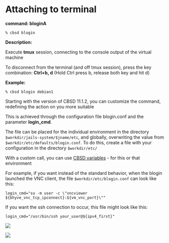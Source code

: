 # Attaching to terminal

**command: bloginA**

```
% cbsd blogin
```

**Description:**

Execute **tmux** session, connecting to the console output of the virtual machine

To disconnect from the terminal (and off tmux session), press the key combination: **Ctrl+b, d** (Hold Ctrl press b, release both key and hit d)

**Example:**

```
% cbsd blogin debian1
```

Starting with the version of CBSD 11.1.2, you can customize the command, redefining the action on you more suitable

This is achieved through the configuration file blogin.conf and the parameter **login_cmd**.

The file can be placed for the individual environment in the directory `$workdir/jails-system/$jname/etc`, and globally, overwriting the value from `$workdir/etc/defaults/blogin.conf`. To do this, create a file with your configuration in the directory `$workdir/etc/`

With a custom call, you can use [CBSD variables](/cbsd/cbsd-variables.md) - for this or that environment

For example, if you want instead of the standard behavior, when the blogin launched the VNC client, the file `$workdir/etc/blogin.conf` can look like this:

```
login_cmd="su -m user -c \"vncviewer ${bhyve_vnc_tcp_ipconnect}:${vm_vnc_port}\""
```

If you want the ssh connection to occur, this file might look like this:

```
login_cmd="/usr/bin/ssh your_user@${ipv4_first}"
```

![](/img/blogin1.png)


![](/img/blogin2.png)

